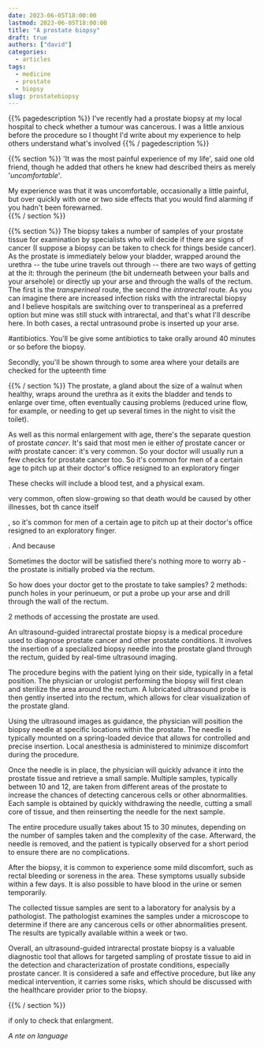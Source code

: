 ```yaml
---
date: 2023-06-05T18:00:00
lastmod: 2023-06-05T18:00:00
title: "A prostate biopsy"
draft: true
authors: ["david"]
categories:
  - articles
tags:
  - medicine
  - prostate
  - biopsy
slug: prostatebiopsy
---
```

{{% pagedescription %}}
I've recently had a prostate biopsy at my local hospital to check whether a tumour was cancerous. I was a little anxious before the procedure so I thought I'd write about my experience  to help others understand what's involved
{{% / pagedescription %}}

{{% section %}}
'It was the most painful experience of my life', said one old friend, though he added that others he knew had described theirs as merely '*uncomfortable*'.

My experience was that it was uncomfortable, occasionally a little painful, but over quickly with one or two side effects that you would find alarming if you hadn't been forewarned.  
{{% / section %}}

{{% section %}}
The biopsy takes a number of samples  of your prostate tissue for examination by specialists who will decide if there are signs of cancer (I suppose a biopsy can be taken to check for things beside cancer). As the prostate is immediately below your bladder, wrapped around the urethra -- the tube urine travels out through --  there are two ways of getting at the it: through the perineum (the bit underneath between your balls and your arsehole) or directly up your arse and through the walls of the rectum. The first is the *transperineal* route, the second the *intrarectal* route. As you can imagine there are increased infection risks with the intrarectal biopsy and I believe hospitals are switching over to transperineal as a preferred option but mine was still stuck with intrarectal, and that's what I'll describe here. In both cases, a rectal untrasound probe is inserted up your arse.

#antibiotics. You'll be give some antibiotics to take orally around 40 minutes or so before the biopsy. 

Secondly, you'll be shown through to some area where your details are checked for the upteenth time


{{% / section %}}
The prostate, a gland about the size of a walnut when healthy, wraps around the urethra as it exits the bladder and tends to enlarge over time, often eventually causing problems (reduced urine flow, for example, or needing to get up several times in the night to visit the toilet). 

As well as this normal enlargement with age, there's the separate question of prostate *cancer*. It's said that most men ie either *of* prostate cancer or *with* prostate cancer: it's very common. So your doctor will usually run a few checks for prostate cancer too. So it's common for men of a certain age to pitch up at their doctor's office resigned to an exploratory finger

These checks will include a blood test, and a physical exam.

very common, often slow-growing so that death would be caused by other illnesses, bot th cance itself

, so it's common for men of a certain age to pitch up at their doctor's office resigned to an exploratory finger.

. And because

Sometimes the doctor will be satisfied there's nothing more to worry ab  - the prostate is initially probed via the rectum.

So how does your doctor get to the prostate to take samples? 2 methods: punch holes in your perinueum, or put a probe up your arse and drill through the wall of the rectum.



2 methods of accessing the prostate are used. 

An ultrasound-guided intrarectal prostate biopsy is a medical procedure used to diagnose prostate cancer and other prostate conditions. It involves the insertion of a specialized biopsy needle into the prostate gland through the rectum, guided by real-time ultrasound imaging.

The procedure begins with the patient lying on their side, typically in a fetal position. The physician or urologist performing the biopsy will first clean and sterilize the area around the rectum. A lubricated ultrasound probe is then gently inserted into the rectum, which allows for clear visualization of the prostate gland.

Using the ultrasound images as guidance, the physician will position the biopsy needle at specific locations within the prostate. The needle is typically mounted on a spring-loaded device that allows for controlled and precise insertion. Local anesthesia is administered to minimize discomfort during the procedure.

Once the needle is in place, the physician will quickly advance it into the prostate tissue and retrieve a small sample. Multiple samples, typically between 10 and 12, are taken from different areas of the prostate to increase the chances of detecting cancerous cells or other abnormalities. Each sample is obtained by quickly withdrawing the needle, cutting a small core of tissue, and then reinserting the needle for the next sample.

The entire procedure usually takes about 15 to 30 minutes, depending on the number of samples taken and the complexity of the case. Afterward, the needle is removed, and the patient is typically observed for a short period to ensure there are no complications.

After the biopsy, it is common to experience some mild discomfort, such as rectal bleeding or soreness in the area. These symptoms usually subside within a few days. It is also possible to have blood in the urine or semen temporarily.

The collected tissue samples are sent to a laboratory for analysis by a pathologist. The pathologist examines the samples under a microscope to determine if there are any cancerous cells or other abnormalities present. The results are typically available within a week or two.

Overall, an ultrasound-guided intrarectal prostate biopsy is a valuable diagnostic tool that allows for targeted sampling of prostate tissue to aid in the detection and characterization of prostate conditions, especially prostate cancer. It is considered a safe and effective procedure, but like any medical intervention, it carries some risks, which should be discussed with the healthcare provider prior to the biopsy.


{{% / section %}}


if only to check that enlargment.

*A nte on language*
